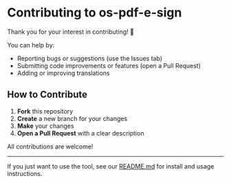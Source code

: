 # Contributing to os-pdf-e-sign

Thank you for your interest in contributing! 🎉

You can help by:
- Reporting bugs or suggestions (use the Issues tab)
- Submitting code improvements or features (open a Pull Request)
- Adding or improving translations

## How to Contribute

1. **Fork** this repository
2. **Create** a new branch for your changes
3. **Make** your changes
4. **Open a Pull Request** with a clear description

All contributions are welcome!

---
If you just want to use the tool, see our [README.md](README.md) for install and usage instructions.
